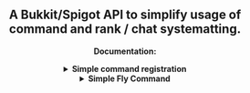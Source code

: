 <h2 align="center">
<br>
  <br>
    <br>
  A Bukkit/Spigot API to simplify usage of command and rank / chat systematting.
  <br>
</h2>

<div align="center">

**Documentation:**
<details>
	<summary><b>Simple command registration</b></summary>
  
```java
public void registerCommands() {
    new CommandManager(this);
    new FlyCommand();
}
```
</details>
<details>
	<summary><b>Simple Fly Command</summary>
  
```java
public class FlyCommand extends BaseCommand {

	@Command(name = "fly", permission = "zapi.fly")
	@Override
	public void onCommand(CommandArgs commandArgs) {
		Player player = commandArgs.getPlayer();

			if (player.getAllowFlight()) {
				player.setAllowFlight(false);
				player.setFlying(false);
				player.updateInventory();
				player.sendMessage(CC.RED + "You are no longer flying.");
			} else {
				player.setAllowFlight(true);
				player.setFlying(true);
				player.updateInventory();
				player.sendMessage(CC.GREEN + "You are now flying.");
			}
		}
	}
}
```
</details>
